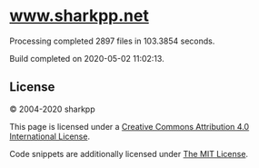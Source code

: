 # www.sharkpp.net

Processing completed 2897 files in 103.3854 seconds.

Build completed on 2020-05-02 11:02:13.

## License

&copy; 2004-2020 sharkpp

This page is licensed under a [Creative Commons Attribution 4.0 International License](http://creativecommons.org/licenses/by/4.0/).

Code snippets are additionally licensed under [The MIT License](http://opensource.org/licenses/MIT).
